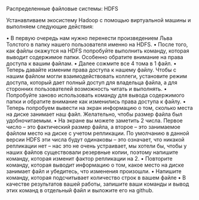 Распределенные файловые системы: HDFS

Устанавливаем  экосистему Hadoop с помощью виртуальной машины и выполняем следующие действия:

• В первую очередь нам нужно перенести произведением Льва Толстого в папку нашего пользователя именно на HDFS.
• После того, как файлы окажутся на HDFS попробуйте выполнить команду, которая выводит содержимое папки. Особенно обратите внимание на права доступа к вашим файлам.
• Далее сожмите все 4 тома в 1 файл.
• Теперь давайте изменим права доступа к нашему файлу. 
Чтобы с нашим файлом могли взаимодействовать коллеги, установите режим доступа, который дает полный доступ для владельца файла, 
а для сторонних пользователей возможность читать и выполнять.
• Попробуйте заново использовать команду для вывода содержимого папки и обратите внимание как изменились права доступа к файлу.
• Теперь попробуем вывести на экран информацию о том, сколько места на диске занимает наш файл. Желательно, чтобы размер файла был удобночитаемым.
• На экране вы можете заметить 2 числа. Первое число – это фактический размер файла, а второе – это занимаемое файлом место на диске с учетом репликации. 
По умолчанию в данной версии HDFS эти числа будут одинаковы – это означает, что никакой репликации нет – нас это не очень устраивает, 
мы хотели бы, чтобы у наших файлов существовали резервные копии, поэтому напишите команду, которая изменит фактор репликации на 2.
• Повторите команду, которая выводит информацию о том, какое место на диске занимает файл и убедитесь, что изменения произошли.
• Напишите команду, которая подсчитывает количество строк в вашем файле
• В качестве результатов вашей работы, запишите ваши команды и вывод этих команд в отдельный файл и выложите его на github.
